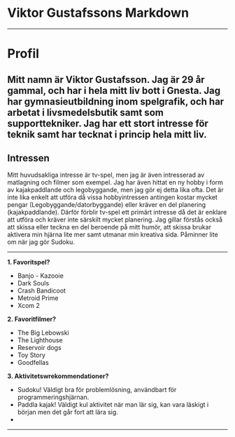 # Viktor Gustafssons Markdown

---

# Profil

__Mitt namn är Viktor Gustafsson. Jag är 29 år gammal, och har i hela mitt liv bott i Gnesta.__
Jag har gymnasieutbildning inom spelgrafik, och har arbetat i livsmedelsbutik samt som supporttekniker.
Jag har ett stort intresse för teknik samt har tecknat i princip hela mitt liv.
---

## Intressen

Mitt huvudsakliga intresse är tv-spel, men jag är även intresserad av matlagning och filmer som exempel.
Jag har även hittat en ny hobby i form av kajakpaddlande och legobyggande, men jag gör ej detta lika ofta.
Det är inte lika enkelt att utföra då vissa hobbyintressen antingen kostar mycket pengar (Legobyggande/datorbyggande)
eller kräver en del planering (kajakpaddlande).
Därför förblir tv-spel ett primärt intresse då det är enklare att utföra och kräver inte särskilt mycket planering.
Jag gillar förstås också att skissa eller teckna en del beroende på mitt humör, att skissa brukar aktivera min hjärna
lite mer samt utmanar min kreativa sida. Påminner lite om när jag gör Sudoku.

---

**1. Favoritspel?**

- Banjo - Kazooie
- Dark Souls
- Crash Bandicoot
- Metroid Prime
- Xcom 2

**2. Favoritfilmer?**

- The Big Lebowski
- The Lighthouse
- Reservoir dogs
- Toy Story
- Goodfellas

**3. Aktivitetswrekommendationer?**

- Sudoku! Väldigt bra för problemlösning, användbart för programmeringshjärnan.
- Paddla kajak! Väldigt kul aktivitet när man lär sig, kan vara läskigt i början men det går fort att lära sig.
- 
---
